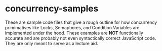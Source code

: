 # concurrency-samples

These are sample code files that give a rough outline for how concurrency primimatives like Locks, Semaphores, and Condition Variables are implemented under the hood. These examples are **NOT** functionally accurate and are probably not even syntactically correct JavaScript code. They are only meant to serve as a lecture aid.


